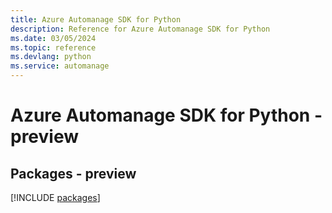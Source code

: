 ```yaml
---
title: Azure Automanage SDK for Python
description: Reference for Azure Automanage SDK for Python
ms.date: 03/05/2024
ms.topic: reference
ms.devlang: python
ms.service: automanage
---
```

# Azure Automanage SDK for Python - preview
## Packages - preview
[!INCLUDE [packages](automanage-index.md)]